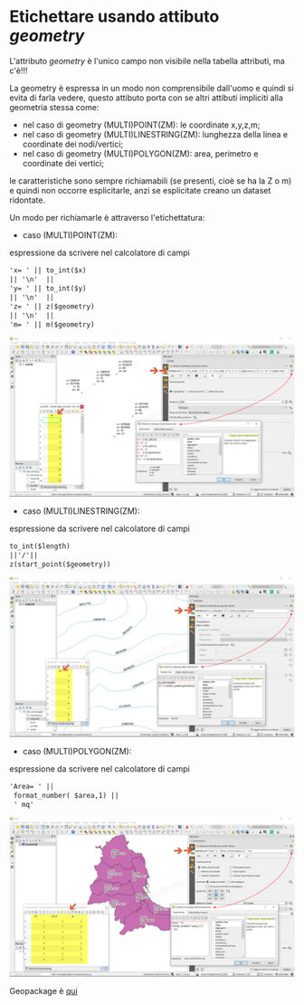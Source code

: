 # Etichettare usando attibuto _geometry_

L'attributo _geometry_ è l'unico campo non visibile nella tabella attributi, ma c'è!!!

La geometry è espressa in un modo non comprensibile dall'uomo e quindi si evita di farla vedere, questo attibuto porta con se altri attibuti impliciti alla geometria stessa come:
- nel caso di geometry (MULTI)POINT(ZM): le coordinate x,y,z,m;
- nel caso di geometry (MULTI)LINESTRING(ZM): lunghezza della linea e coordinate dei nodi/vertici;
- nel caso di geometry (MULTI)POLYGON(ZM): area, perimetro e coordinate dei vertici;

le caratteristiche sono sempre richiamabili (se presenti, cioè se ha la Z o m) e quindi non occorre esplicitarle, anzi se esplicitate creano un dataset ridontate.

Un modo per richiamarle è attraverso l'etichettatura:

* caso (MULTI)POINT(ZM):

espressione da scrivere nel calcolatore di campi
```
'x= ' || to_int($x)  
|| '\n'  || 
'y= ' || to_int($y)
|| '\n'  || 
'z= ' || z($geometry)
|| '\n'  || 
'm= ' || m($geometry)
```
![](/img/esempi/etichette/etichette1.png)

* caso (MULTI)LINESTRING(ZM):

espressione da scrivere nel calcolatore di campi
```
to_int($length)
||'/'|| 
z(start_point($geometry))
```
![](/img/esempi/etichette/etichette2.png)

* caso (MULTI)POLYGON(ZM):

espressione da scrivere nel calcolatore di campi
```
'Area= ' || 
 format_number( $area,1) || 
 ' mq'
 ```
 ![](/img/esempi/etichette/etichette3.png)

 Geopackage è [qui](dati_esempi.zip)
